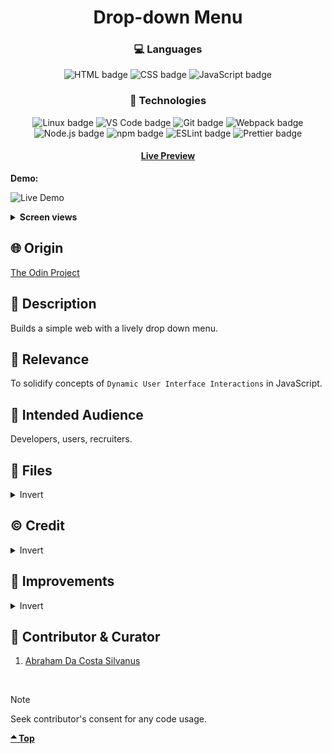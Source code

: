 <div align='center'>

# Drop-down Menu
</div>
<div align='center'>
    <h3>💻 Languages</h3>
    <img src="https://img.shields.io/badge/HTML5-E34F26?style=for-the-badge&logo=html5&logoColor=white" alt="HTML badge">
    <img src="https://img.shields.io/badge/CSS3-1572B6?style=for-the-badge&logo=css3&logoColor=white" alt="CSS badge">
    <img src="https://img.shields.io/badge/JavaScript-F7DF1E?style=for-the-badge&logo=javascript&logoColor=black" alt="JavaScript badge">
    <h3>🔧 Technologies</h3>
    <img src="https://img.shields.io/badge/Linux-FCC624?style=for-the-badge&logo=linux&logoColor=black" alt="Linux badge">
    <img src="https://img.shields.io/badge/VS_Code-007ACC?style=for-the-badge&logo=visual-studio-code&logoColor=white" alt="VS Code badge">
    <img src="https://img.shields.io/badge/Git-F05032?style=for-the-badge&logo=git&logoColor=white" alt="Git badge">
    <img src="https://img.shields.io/badge/Webpack-8DD6F9?style=for-the-badge&logo=webpack&logoColor=black" alt="Webpack badge">
    <img src="https://img.shields.io/badge/Node.js-43853D?style=for-the-badge&logo=node.js&logoColor=white" alt="Node.js badge">
    <img src="https://img.shields.io/badge/npm-CB3837?style=for-the-badge&logo=npm&logoColor=white" alt="npm badge">
    <img src="https://img.shields.io/badge/ESLint-4B32C3?style=for-the-badge&logo=eslint&logoColor=white" alt="ESLint badge">
    <img src="https://img.shields.io/badge/Prettier-F7B93E?style=for-the-badge&logo=prettier&logoColor=black" alt="Prettier badge">
    <h4><a href="https://asdacosta.github.io/drop-down-menu/">Live Preview</a></h4>
</div>

**Demo:**

![Live Demo](./view-imgs/drop-down.gif)

<details>

**<summary>Screen views</summary>**

**Desktop View:**

<img src="./view-imgs/drop-down-desktop.png" alt="desktop view">
<br>

**Mobile View:**

<img src="./view-imgs/drop-down-mobile.png" alt="mobile view" width="250px" height="350px">
</details>

## 🌐 Origin
[The Odin Project](https://www.theodinproject.com/)

## 📝 Description
Builds a simple web with a lively drop down menu.

## 🎯 Relevance
To solidify concepts of `Dynamic User Interface Interactions` in JavaScript. 

## 👥 Intended Audience
Developers, users, recruiters.

## 📂 Files
<details>
<summary>Invert</summary>

| File | Description |
| - | - |
|`src/*`| Source files that are bundled into the output directory `dist/`.|
|`src/index.js`| The main JavaScript entry point that bundling begins.|
|`dist/*`| Output files from bundling of files in directory `src/`.|
|`dist/main.js`| Main JavaScript output file that contains the bundled JavaScript code. Code is minified and optimized for deployment (Due to mode set to production in webpack config). |
|`webpack.config.js`| Configuration file for Webpack (Module bundler). It enables the bundling of different assets.|
|`.prettierrc`| Configuration file for Prettier (Code formatter).|
|`.eslintrc.json`| Configuration file for ESLint (JavaScript linting utility).|
|`package*`| Contains details of project and dependencies versions.|
|`*ignore`| Contains directories and files a particular Technology should ignore.|
</details>

## ©️ Credit
<details>
<summary>Invert</summary>

| File | Description |
| - | - |
|`src/imgs/down-arrow.png`| Icon created by Tanah Basah on [Flaticon](https://www.flaticon.com/free-icons/).|
|`src/imgs/blue-mug-with-cofee.png`| Photo created by Frank Leuderalbert on [Unsplash](https://unsplash.com/).|


</details>

## 🔄 Improvements
<details>
<summary>Invert</summary>

- [ ] Make color hovering effect happen on img itself instead of background.

</details>

## 👤 Contributor & Curator
1. [Abraham Da Costa Silvanus](https://github.com/asdacosta) 

<br>

> [!NOTE]
> Seek contributor's consent for any code usage.

**[🞁 Top](#drop-down-menu)**
